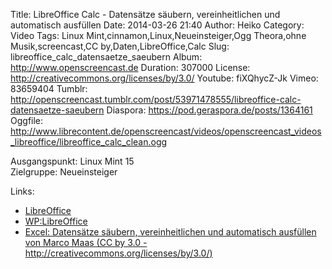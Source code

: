 Title: LibreOffice Calc - Datensätze säubern, vereinheitlichen und automatisch ausfüllen
Date: 2014-03-26 21:40
Author: Heiko
Category: Video
Tags: Linux Mint,cinnamon,Linux,Neueinsteiger,Ogg Theora,ohne Musik,screencast,CC by,Daten,LibreOffice,Calc
Slug: libreoffice_calc_datensaetze_saeubern
Album: http://www.openscreencast.de
Duration: 307000
License: http://creativecommons.org/licenses/by/3.0/
Youtube: fiXQhycZ-Jk
Vimeo: 83659404
Tumblr: http://openscreencast.tumblr.com/post/53971478555/libreoffice-calc-datensaetze-saeubern
Diaspora: https://pod.geraspora.de/posts/1364161
Oggfile: http://www.librecontent.de/openscreencast/videos/openscreencast_videos_libreoffice/libreoffice_calc_clean.ogg

Ausgangspunkt: Linux Mint 15  
Zielgruppe: Neueinsteiger  

Links:

  * [LibreOffice](http://de.libreoffice.org/hilfe-kontakt/handbuecher/ "Link zu LibreOffice" )
  * [WP:LibreOffice](http://de.wikipedia.org/wiki/Libreoffice "LibreOffice" )
  * [Excel: Datensätze säubern, vereinheitlichen und automatisch ausfüllen von Marco Maas (CC by 3.0 - http://creativecommons.org/licenses/by/3.0/)](http://www.opendatacity.de/excel-datensatze-saubern-vereinheitlichen-und-automatisch-ausfullen/ "opendatacity.de" )

